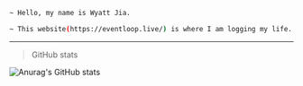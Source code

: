 
``` bash
~ Hello, my name is Wyatt Jia.

~ This website(https://eventloop.live/) is where I am logging my life.
```

---

> GitHub stats

![Anurag's GitHub stats](https://github-readme-stats.vercel.app/api?username=WyattJia&show_icons=true&count_private=true&layout=compact)
